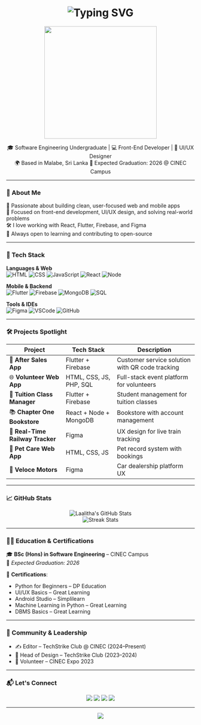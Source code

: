 <h1 align="center">
  <img src="https://readme-typing-svg.herokuapp.com/?lines=Hi+👋+I'm+Laalitha+Niroshan;Software+Engineer+%7C+UI%2FUX+Designer;Always+learning+and+building!" alt="Typing SVG" />
</h1>

<p align="center">
  <img src="https://media.giphy.com/media/qgQUggAC3Pfv687qPC/giphy.gif" width="300" />
</p>

<p align="center">
  🎓 Software Engineering Undergraduate | 💻 Front-End Developer | 🎨 UI/UX Designer  
  <br/>
  🌍 Based in Malabe, Sri Lanka  
  📅 Expected Graduation: 2026 @ CINEC Campus
</p>

---

### 🧠 About Me

🚀 Passionate about building clean, user-focused web and mobile apps  
🎯 Focused on front-end development, UI/UX design, and solving real-world problems  
🛠️ I love working with React, Flutter, Firebase, and Figma  
🧩 Always open to learning and contributing to open-source

---

### 🚀 Tech Stack

**Languages & Web**  
![HTML](https://img.shields.io/badge/HTML5-E34F26?style=flat-square&logo=html5&logoColor=white)
![CSS](https://img.shields.io/badge/CSS3-1572B6?style=flat-square&logo=css3&logoColor=white)
![JavaScript](https://img.shields.io/badge/JavaScript-F7DF1E?style=flat-square&logo=javascript&logoColor=black)
![React](https://img.shields.io/badge/React-61DAFB?style=flat-square&logo=react)
![Node](https://img.shields.io/badge/Node.js-339933?style=flat-square&logo=node.js)

**Mobile & Backend**  
![Flutter](https://img.shields.io/badge/Flutter-02569B?style=flat-square&logo=flutter&logoColor=white)
![Firebase](https://img.shields.io/badge/Firebase-FFCA28?style=flat-square&logo=firebase)
![MongoDB](https://img.shields.io/badge/MongoDB-4EA94B?style=flat-square&logo=mongodb)
![SQL](https://img.shields.io/badge/SQL-4479A1?style=flat-square&logo=mysql)

**Tools & IDEs**  
![Figma](https://img.shields.io/badge/Figma-F24E1E?style=flat-square&logo=figma)
![VSCode](https://img.shields.io/badge/VS%20Code-007ACC?style=flat-square&logo=visual-studio-code)
![GitHub](https://img.shields.io/badge/GitHub-181717?style=flat-square&logo=github)

---

### 🛠 Projects Spotlight

| Project | Tech Stack | Description |
|--------|------------|-------------|
| 📱 **After Sales App** | Flutter + Firebase | Customer service solution with QR code tracking |
| 🌐 **Volunteer Web App** | HTML, CSS, JS, PHP, SQL | Full-stack event platform for volunteers |
| 🧮 **Tuition Class Manager** | Flutter + Firebase | Student management for tuition classes |
| 📚 **Chapter One Bookstore** | React + Node + MongoDB | Bookstore with account management |
| 🚆 **Real-Time Railway Tracker** | Figma | UX design for live train tracking |
| 🐶 **Pet Care Web App** | HTML, CSS, JS | Pet record system with bookings |
| 🚗 **Veloce Motors** | Figma | Car dealership platform UX |

---

### 📈 GitHub Stats

<p align="center">
  <img src="https://github-readme-stats.vercel.app/api?username=LaalithaNiroshan01&show_icons=true&theme=tokyonight" alt="Laalitha's GitHub Stats" />
  <br/>
  <img src="https://github-readme-streak-stats.herokuapp.com/?user=LaalithaNiroshan01&theme=tokyonight" alt="Streak Stats" />
</p>

---

### 🧑‍🎓 Education & Certifications

🎓 **BSc (Hons) in Software Engineering** – CINEC Campus  
📅 *Expected Graduation: 2026*

🏅 **Certifications**:
- Python for Beginners – DP Education  
- UI/UX Basics – Great Learning  
- Android Studio – Simplilearn  
- Machine Learning in Python – Great Learning  
- DBMS Basics – Great Learning

---

### 🌟 Community & Leadership

- ✍️ Editor – TechStrike Club @ CINEC (2024–Present)  
- 🎨 Head of Design – TechStrike Club (2023–2024)  
- 🙌 Volunteer – CINEC Expo 2023

---

### 📬 Let's Connect

<p align="center">
  <a href="https://laalithaniroshan.vercel.app"><img src="https://img.shields.io/badge/Portfolio-000?style=for-the-badge&logo=vercel&logoColor=white"></a>
  <a href="https://github.com/LaalithaNiroshan01"><img src="https://img.shields.io/badge/GitHub-000?style=for-the-badge&logo=github&logoColor=white"></a>
  <a href="https://linkedin.com/in/laalitha-gunarathna-6a015b289"><img src="https://img.shields.io/badge/LinkedIn-0077B5?style=for-the-badge&logo=linkedin&logoColor=white"></a>
  <a href="mailto:laalithaniroshan@gmail.com"><img src="https://img.shields.io/badge/Email-D14836?style=for-the-badge&logo=gmail&logoColor=white"></a>
</p>

---

<p align="center">
  <img src="https://quotes-github-readme.vercel.app/api?type=horizontal&theme=tokyonight" />
</p>
